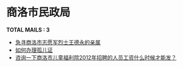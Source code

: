 # 商洛市民政局
__TOTAL MAILS : 3__
- [急寻商洛市志愿军烈士王德永的亲属](../../category/letters/3522.md)
- [如何办理孤儿证](../../category/letters/2834.md)
- [咨询一下商洛市儿童福利院2012年招聘的人员工资什么时候才能发？](../../category/letters/2208.md)